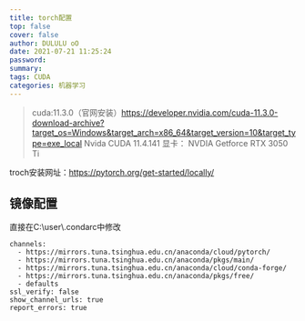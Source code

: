 ```yaml
---
title: torch配置
top: false
cover: false
author: DULULU oO
date: 2021-07-21 11:25:24
password:
summary:
tags: CUDA
categories: 机器学习
---
```


> cuda:11.3.0（官网安装）https://developer.nvidia.com/cuda-11.3.0-download-archive?target_os=Windows&target_arch=x86_64&target_version=10&target_type=exe_local
> Nvida CUDA 11.4.141
> 显卡： NVDIA Getforce RTX 3050 Ti

troch安装网址：https://pytorch.org/get-started/locally/

## 镜像配置

直接在C:\\user\\.condarc中修改

```shell
channels:
  - https://mirrors.tuna.tsinghua.edu.cn/anaconda/cloud/pytorch/
  - https://mirrors.tuna.tsinghua.edu.cn/anaconda/pkgs/main/
  - https://mirrors.tuna.tsinghua.edu.cn/anaconda/cloud/conda-forge/
  - https://mirrors.tuna.tsinghua.edu.cn/anaconda/pkgs/free/
  - defaults
ssl_verify: false
show_channel_urls: true
report_errors: true


```